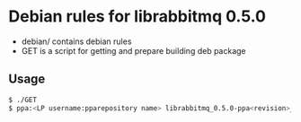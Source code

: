 Debian rules for librabbitmq 0.5.0
===

* debian/ contains debian rules
* GET is a script for getting and prepare building deb package

## Usage

```bash
$ ./GET
$ ppa:<LP username:pparepository name> librabbitmq_0.5.0-ppa<revision>_source.changes
```
